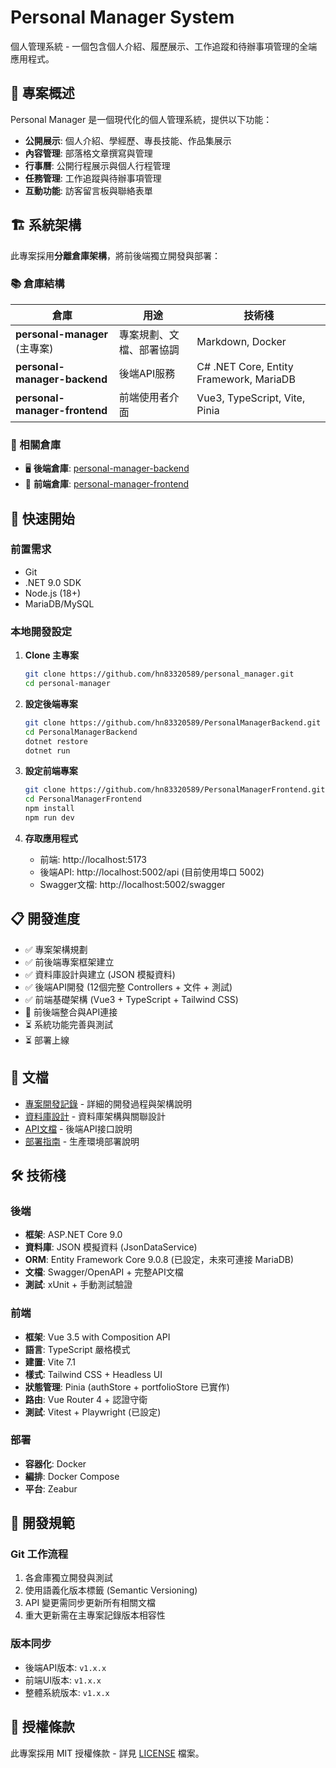 # Personal Manager System

個人管理系統 - 一個包含個人介紹、履歷展示、工作追蹤和待辦事項管理的全端應用程式。

## 🎯 專案概述

Personal Manager 是一個現代化的個人管理系統，提供以下功能：

- **公開展示**: 個人介紹、學經歷、專長技能、作品集展示
- **內容管理**: 部落格文章撰寫與管理  
- **行事曆**: 公開行程展示與個人行程管理
- **任務管理**: 工作追蹤與待辦事項管理
- **互動功能**: 訪客留言板與聯絡表單

## 🏗️ 系統架構

此專案採用**分離倉庫架構**，將前後端獨立開發與部署：

### 📚 倉庫結構

| 倉庫 | 用途 | 技術棧 |
|------|------|--------|
| **personal-manager** (主專案) | 專案規劃、文檔、部署協調 | Markdown, Docker |
| **personal-manager-backend** | 後端API服務 | C# .NET Core, Entity Framework, MariaDB |
| **personal-manager-frontend** | 前端使用者介面 | Vue3, TypeScript, Vite, Pinia |

### 🔗 相關倉庫

- 🖥️ **後端倉庫**: [personal-manager-backend](https://github.com/hn83320589/PersonalManagerBackend)
- 🎨 **前端倉庫**: [personal-manager-frontend](https://github.com/hn83320589/PersonalManagerFrontend)

## 🚀 快速開始

### 前置需求

- Git
- .NET 9.0 SDK
- Node.js (18+)
- MariaDB/MySQL

### 本地開發設定

1. **Clone 主專案**
   ```bash
   git clone https://github.com/hn83320589/personal_manager.git
   cd personal-manager
   ```

2. **設定後端專案**
   ```bash
   git clone https://github.com/hn83320589/PersonalManagerBackend.git PersonalManagerBackend
   cd PersonalManagerBackend
   dotnet restore
   dotnet run
   ```

3. **設定前端專案**
   ```bash
   git clone https://github.com/hn83320589/PersonalManagerFrontend.git PersonalManagerFrontend
   cd PersonalManagerFrontend
   npm install
   npm run dev
   ```

4. **存取應用程式**
   - 前端: http://localhost:5173
   - 後端API: http://localhost:5002/api (目前使用埠口 5002)
   - Swagger文檔: http://localhost:5002/swagger

## 📋 開發進度

- ✅ 專案架構規劃
- ✅ 前後端專案框架建立
- ✅ 資料庫設計與建立 (JSON 模擬資料)
- ✅ 後端API開發 (12個完整 Controllers + 文件 + 測試)
- ✅ 前端基礎架構 (Vue3 + TypeScript + Tailwind CSS)
- 🔄 前後端整合與API連接
- ⏳ 系統功能完善與測試
- ⏳ 部署上線

## 📖 文檔

- [專案開發記錄](./CLAUDE.md) - 詳細的開發過程與架構說明
- [資料庫設計](./docs/database-design.md) - 資料庫架構與關聯設計
- [API文檔](./docs/api-documentation.md) - 後端API接口說明
- [部署指南](./docs/deployment-guide.md) - 生產環境部署說明

## 🛠️ 技術棧

### 後端
- **框架**: ASP.NET Core 9.0
- **資料庫**: JSON 模擬資料 (JsonDataService)
- **ORM**: Entity Framework Core 9.0.8 (已設定，未來可連接 MariaDB)
- **文檔**: Swagger/OpenAPI + 完整API文檔
- **測試**: xUnit + 手動測試驗證

### 前端  
- **框架**: Vue 3.5 with Composition API
- **語言**: TypeScript 嚴格模式
- **建置**: Vite 7.1
- **樣式**: Tailwind CSS + Headless UI
- **狀態管理**: Pinia (authStore + portfolioStore 已實作)
- **路由**: Vue Router 4 + 認證守衛
- **測試**: Vitest + Playwright (已設定)

### 部署
- **容器化**: Docker
- **編排**: Docker Compose
- **平台**: Zeabur

## 🤝 開發規範

### Git 工作流程
1. 各倉庫獨立開發與測試
2. 使用語義化版本標籤 (Semantic Versioning)
3. API 變更需同步更新所有相關文檔
4. 重大更新需在主專案記錄版本相容性

### 版本同步
- 後端API版本: `v1.x.x`
- 前端UI版本: `v1.x.x`  
- 整體系統版本: `v1.x.x`

## 📄 授權條款

此專案採用 MIT 授權條款 - 詳見 [LICENSE](LICENSE) 檔案。
